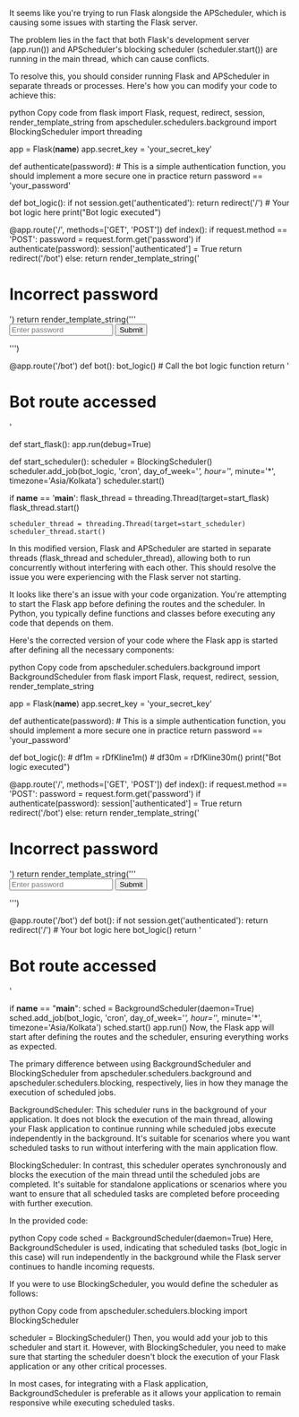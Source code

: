 It seems like you're trying to run Flask alongside the APScheduler, which is causing some issues with starting the Flask server.

The problem lies in the fact that both Flask's development server (app.run()) and APScheduler's blocking scheduler (scheduler.start()) are running in the main thread, which can cause conflicts.

To resolve this, you should consider running Flask and APScheduler in separate threads or processes. Here's how you can modify your code to achieve this:

python
Copy code
from flask import Flask, request, redirect, session, render_template_string
from apscheduler.schedulers.background import BlockingScheduler
import threading

app = Flask(__name__)
app.secret_key = 'your_secret_key'

def authenticate(password):
    # This is a simple authentication function, you should implement a more secure one in practice
    return password == 'your_password'

def bot_logic():
    if not session.get('authenticated'):
        return redirect('/')
    # Your bot logic here
    print("Bot logic executed")

@app.route('/', methods=['GET', 'POST'])
def index():
    if request.method == 'POST':
        password = request.form.get('password')
        if authenticate(password):
            session['authenticated'] = True
            return redirect('/bot')
        else:
            return render_template_string('<h1>Incorrect password</h1>')
    return render_template_string('''
        <form method="post">
            <input type="password" name="password" placeholder="Enter password">
            <button type="submit">Submit</button>
        </form>
    ''')

@app.route('/bot')
def bot():
    bot_logic()  # Call the bot logic function
    return '<h1>Bot route accessed</h1>'

def start_flask():
    app.run(debug=True)

def start_scheduler():
    scheduler = BlockingScheduler()
    scheduler.add_job(bot_logic, 'cron', day_of_week='*', hour='*', minute='*', timezone='Asia/Kolkata')
    scheduler.start()

if __name__ == '__main__':
    flask_thread = threading.Thread(target=start_flask)
    flask_thread.start()

    scheduler_thread = threading.Thread(target=start_scheduler)
    scheduler_thread.start()
In this modified version, Flask and APScheduler are started in separate threads (flask_thread and scheduler_thread), allowing both to run concurrently without interfering with each other. This should resolve the issue you were experiencing with the Flask server not starting.






It looks like there's an issue with your code organization. You're attempting to start the Flask app before defining the routes and the scheduler. In Python, you typically define functions and classes before executing any code that depends on them.

Here's the corrected version of your code where the Flask app is started after defining all the necessary components:

python
Copy code
from apscheduler.schedulers.background import BackgroundScheduler
from flask import Flask, request, redirect, session, render_template_string

app = Flask(__name__)
app.secret_key = 'your_secret_key'

def authenticate(password):
    # This is a simple authentication function, you should implement a more secure one in practice
    return password == 'your_password'

def bot_logic():
    # df1m = rDfKline1m()
    # df30m = rDfKline30m()
    print("Bot logic executed")

@app.route('/', methods=['GET', 'POST'])
def index():
    if request.method == 'POST':
        password = request.form.get('password')
        if authenticate(password):
            session['authenticated'] = True
            return redirect('/bot')
        else:
            return render_template_string('<h1>Incorrect password</h1>')
    return render_template_string('''
        <form method="post">
            <input type="password" name="password" placeholder="Enter password">
            <button type="submit">Submit</button>
        </form>
    ''')

@app.route('/bot')
def bot():
    if not session.get('authenticated'):
        return redirect('/')
    # Your bot logic here
    bot_logic()
    return '<h1>Bot route accessed</h1>'

if __name__ == "__main__":
    sched = BackgroundScheduler(daemon=True)
    sched.add_job(bot_logic, 'cron', day_of_week='*', hour='*', minute='*', timezone='Asia/Kolkata')
    sched.start()
    app.run()
Now, the Flask app will start after defining the routes and the scheduler, ensuring everything works as expected.









The primary difference between using BackgroundScheduler and BlockingScheduler from apscheduler.schedulers.background and apscheduler.schedulers.blocking, respectively, lies in how they manage the execution of scheduled jobs.

BackgroundScheduler: This scheduler runs in the background of your application. It does not block the execution of the main thread, allowing your Flask application to continue running while scheduled jobs execute independently in the background. It's suitable for scenarios where you want scheduled tasks to run without interfering with the main application flow.

BlockingScheduler: In contrast, this scheduler operates synchronously and blocks the execution of the main thread until the scheduled jobs are completed. It's suitable for standalone applications or scenarios where you want to ensure that all scheduled tasks are completed before proceeding with further execution.

In the provided code:

python
Copy code
sched = BackgroundScheduler(daemon=True)
Here, BackgroundScheduler is used, indicating that scheduled tasks (bot_logic in this case) will run independently in the background while the Flask server continues to handle incoming requests.

If you were to use BlockingScheduler, you would define the scheduler as follows:

python
Copy code
from apscheduler.schedulers.blocking import BlockingScheduler

scheduler = BlockingScheduler()
Then, you would add your job to this scheduler and start it. However, with BlockingScheduler, you need to make sure that starting the scheduler doesn't block the execution of your Flask application or any other critical processes.

In most cases, for integrating with a Flask application, BackgroundScheduler is preferable as it allows your application to remain responsive while executing scheduled tasks.

